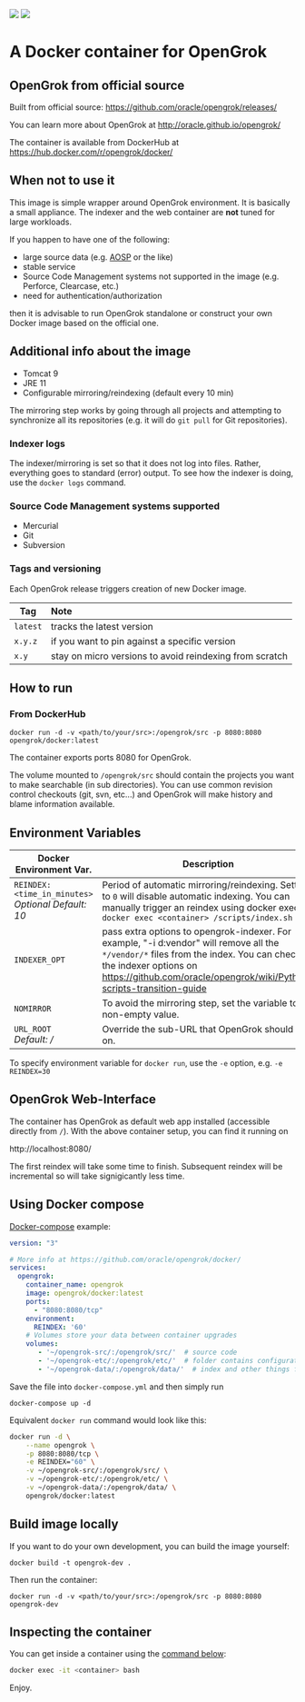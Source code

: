 [![](https://images.microbadger.com/badges/image/opengrok/docker.svg)](https://microbadger.com/images/opengrok/docker "Get your own image badge on microbadger.com")
[![](https://images.microbadger.com/badges/version/opengrok/docker.svg)](https://microbadger.com/images/opengrok/docker "Get your own version badge on microbadger.com")

# A Docker container for OpenGrok

## OpenGrok from official source

Built from official source: https://github.com/oracle/opengrok/releases/

You can learn more about OpenGrok at http://oracle.github.io/opengrok/

The container is available from DockerHub at https://hub.docker.com/r/opengrok/docker/

## When not to use it

This image is simple wrapper around OpenGrok environment. It is basically a small appliance. The indexer and the web container are **not** tuned for large workloads.

If you happen to have one of the following:

  - large source data (e.g. [AOSP](https://en.wikipedia.org/wiki/Android_Open_Source_Project) or the like)
  - stable service
  - Source Code Management systems not supported in the image (e.g. Perforce,
    Clearcase, etc.)
  - need for authentication/authorization
  
then it is advisable to run OpenGrok standalone or construct your own Docker
image based on the official one.

## Additional info about the image

* Tomcat 9
* JRE 11
* Configurable mirroring/reindexing (default every 10 min)

The mirroring step works by going through all projects and attempting to
synchronize all its repositories (e.g. it will do `git pull` for Git
repositories).

### Indexer logs

The indexer/mirroring is set so that it does not log into files.
Rather, everything goes to standard (error) output. To see how the indexer
is doing, use the `docker logs` command.

### Source Code Management systems supported

- Mercurial
- Git
- Subversion

### Tags and versioning

Each OpenGrok release triggers creation of new Docker image. 

| Tag      | Note                                                    |
| -------- |:--------------------------------------------------------|
| `latest` | tracks the latest version                               |
| `x.y.z`  | if you want to pin against a specific version           |
| `x.y`    | stay on micro versions to avoid reindexing from scratch |

## How to run

### From DockerHub

    docker run -d -v <path/to/your/src>:/opengrok/src -p 8080:8080 opengrok/docker:latest

The container exports ports 8080 for OpenGrok.

The volume mounted to `/opengrok/src` should contain the projects you want to make searchable (in sub directories). You can use common revision control checkouts (git, svn, etc...) and OpenGrok will make history and blame information available.

## Environment Variables

| Docker Environment Var. | Description |
| ----------------------- | ----------- |
`REINDEX: <time_in_minutes>`<br/> *Optional* *Default: 10* | Period of automatic mirroring/reindexing. Setting to `0` will disable automatic indexing. You can manually trigger an reindex using docker exec: `docker exec <container> /scripts/index.sh`
`INDEXER_OPT` | pass extra options to opengrok-indexer. For example, "-i d:vendor" will remove all the `*/vendor/*` files from the index. You can check the indexer options on https://github.com/oracle/opengrok/wiki/Python-scripts-transition-guide
`NOMIRROR` | To avoid the mirroring step, set the variable to non-empty value.
`URL_ROOT`<br/> *Default: /* | Override the sub-URL that OpenGrok should run on.

To specify environment variable for `docker run`, use the `-e` option, e.g. `-e REINDEX=30`

## OpenGrok Web-Interface

The container has OpenGrok as default web app installed (accessible directly from `/`). With the above container setup, you can find it running on

http://localhost:8080/

The first reindex will take some time to finish. Subsequent reindex will be incremental so will take signigicantly less time.

## Using Docker compose

[Docker-compose](https://docs.docker.com/compose/install/) example:

```yaml
version: "3"

# More info at https://github.com/oracle/opengrok/docker/
services:
  opengrok:
    container_name: opengrok
    image: opengrok/docker:latest
    ports:
      - "8080:8080/tcp"
    environment:
      REINDEX: '60'
    # Volumes store your data between container upgrades
    volumes:
       - '~/opengrok-src/:/opengrok/src/'  # source code
       - '~/opengrok-etc/:/opengrok/etc/'  # folder contains configuration.xml
       - '~/opengrok-data/:/opengrok/data/'  # index and other things for source code
```

Save the file into `docker-compose.yml` and then simply run

    docker-compose up -d

Equivalent `docker run` command would look like this:

```bash
docker run -d \
    --name opengrok \
    -p 8080:8080/tcp \
    -e REINDEX="60" \
    -v ~/opengrok-src/:/opengrok/src/ \
    -v ~/opengrok-etc/:/opengrok/etc/ \
    -v ~/opengrok-data/:/opengrok/data/ \
    opengrok/docker:latest
```

## Build image locally

If you want to do your own development, you can build the image yourself:

    docker build -t opengrok-dev .

Then run the container:

    docker run -d -v <path/to/your/src>:/opengrok/src -p 8080:8080 opengrok-dev

## Inspecting the container

You can get inside a container using the [command below](https://docs.docker.com/engine/reference/commandline/exec/):

```bash
docker exec -it <container> bash
```

Enjoy.
